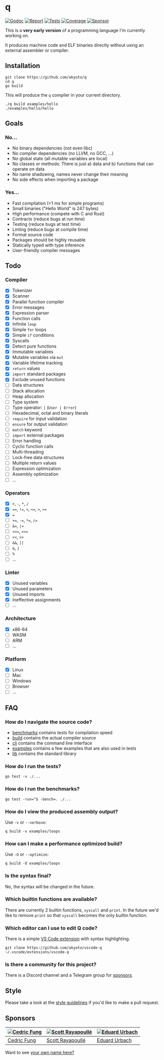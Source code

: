 # q

[![Godoc][godoc-image]][godoc-url]
[![Report][report-image]][report-url]
[![Tests][tests-image]][tests-url]
[![Coverage][coverage-image]][coverage-url]
[![Sponsor][sponsor-image]][sponsor-url]

This is a **very early version** of a programming language I'm currently working on.

It produces machine code and ELF binaries directly without using an external assembler or compiler.

## Installation

```shell
git clone https://github.com/akyoto/q
cd q
go build
```

This will produce the `q` compiler in your current directory.

```shell
./q build examples/hello
./examples/hello/hello
```

## Goals

### No...

* No binary dependencies (not even libc)
* No compiler dependencies (no LLVM, no GCC, ...)
* No global state (all mutable variables are local)
* No classes or methods: There is just a) data and b) functions that can operate on data
* No name shadowing, names never change their meaning
* No side effects when importing a package

### Yes...

* Fast compilation (<1 ms for simple programs)
* Small binaries ("Hello World" is 247 bytes)
* High performance (compete with C and Rust)
* Contracts (reduce bugs at run time)
* Testing (reduce bugs at test time)
* Linting (reduce bugs at compile time)
* Format source code
* Packages should be highly reusable
* Statically typed with type inference
* User-friendly compiler messages

## Todo

### Compiler

* [x] Tokenizer
* [x] Scanner
* [x] Parallel function compiler
* [x] Error messages
* [x] Expression parser
* [x] Function calls
* [x] Infinite `loop`
* [x] Simple `for` loops
* [x] Simple `if` conditions
* [x] Syscalls
* [x] Detect pure functions
* [x] Immutable variables
* [x] Mutable variables via `mut`
* [x] Variable lifetime tracking
* [x] `return` values
* [x] `import` standard packages
* [x] Exclude unused functions
* [ ] Data structures
* [ ] Stack allocation
* [ ] Heap allocation
* [ ] Type system
* [ ] Type operator: `|` (`User | Error`)
* [ ] Hexadecimal, octal and binary literals
* [ ] `require` for input validation
* [ ] `ensure` for output validation
* [ ] `match` keyword
* [ ] `import` external packages
* [ ] Error handling
* [ ] Cyclic function calls
* [ ] Multi-threading
* [ ] Lock-free data structures
* [ ] Multiple return values
* [ ] Expression optimization
* [ ] Assembly optimization
* [ ] ...

### Operators

* [x] `+`, `-`, `*`, `/`
* [x] `==`, `!=`, `<`, `<=`, `>`, `>=`
* [x] `=`
* [ ] `+=`, `-=`, `*=`, `/=`
* [ ] `&=`, `|=`
* [ ] `<<=`, `>>=`
* [ ] `<<`, `>>`
* [ ] `&&`, `||`
* [ ] `&`, `|`
* [ ] `%`
* [ ] ...

### Linter

* [x] Unused variables
* [x] Unused parameters
* [x] Unused imports
* [x] Ineffective assignments
* [ ] ...

### Architecture

* [x] x86-64
* [ ] WASM
* [ ] ARM
* [ ] ...

### Platform

* [x] Linux
* [ ] Mac
* [ ] Windows
* [ ] Browser
* [ ] ...

## FAQ

### How do I navigate the source code?

* [benchmarks](https://github.com/akyoto/q/tree/master/benchmarks) contains tests for compilation speed
* [build](https://github.com/akyoto/q/tree/master/build) contains the actual compiler source
* [cli](https://github.com/akyoto/q/tree/master/cli) contains the command line interface
* [examples](https://github.com/akyoto/q/tree/master/examples) contains a few examples that are also used in tests
* [lib](https://github.com/akyoto/q/tree/master/lib) contains the standard library

### How do I run the tests?

```shell
go test -v ./...
```

### How do I run the benchmarks?

```shell
go test -run=^$ -bench=. ./...
```

### How do I view the produced assembly output?

Use `-v` or `--verbose`:

```shell
q build -v examples/loops
```

### How can I make a performance optimized build?

Use `-O` or `--optimize`:

```shell
q build -O examples/loops
```

### Is the syntax final?

No, the syntax will be changed in the future.

### Which builtin functions are available?

There are currently 2 builtin functions, `syscall` and `print`. In the future we'd like to remove `print` so that `syscall` becomes the only builtin function.

### Which editor can I use to edit Q code?

There is a simple [VS Code extension](https://github.com/akyoto/vscode-q) with syntax highlighting.

```shell
git clone https://github.com/akyoto/vscode-q ~/.vscode/extensions/vscode-q
```

### Is there a community for this project?

There is a Discord channel and a Telegram group for [sponsors](https://github.com/sponsors/akyoto).

## Style

Please take a look at the [style guidelines](https://github.com/akyoto/quality/blob/master/STYLE.md) if you'd like to make a pull request.

## Sponsors

| [![Cedric Fung](https://avatars3.githubusercontent.com/u/2269238?s=70&v=4)](https://github.com/cedricfung) | [![Scott Rayapoullé](https://avatars3.githubusercontent.com/u/11772084?s=70&v=4)](https://github.com/soulcramer) | [![Eduard Urbach](https://avatars3.githubusercontent.com/u/438936?s=70&v=4)](https://eduardurbach.com) |
| --- | --- | --- |
| [Cedric Fung](https://github.com/cedricfung) | [Scott Rayapoullé](https://github.com/soulcramer) | [Eduard Urbach](https://eduardurbach.com) |

Want to see [your own name here?](https://github.com/users/akyoto/sponsorship)

[godoc-image]: https://godoc.org/github.com/akyoto/q?status.svg
[godoc-url]: https://godoc.org/github.com/akyoto/q
[report-image]: https://goreportcard.com/badge/github.com/akyoto/q
[report-url]: https://goreportcard.com/report/github.com/akyoto/q
[tests-image]: https://cloud.drone.io/api/badges/akyoto/q/status.svg
[tests-url]: https://cloud.drone.io/akyoto/q
[coverage-image]: https://codecov.io/gh/akyoto/q/graph/badge.svg
[coverage-url]: https://codecov.io/gh/akyoto/q
[sponsor-image]: https://img.shields.io/badge/github-donate-green.svg
[sponsor-url]: https://github.com/users/akyoto/sponsorship

